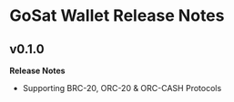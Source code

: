 # GoSat Wallet Release Notes

## v0.1.0

**Release Notes**

- Supporting BRC-20, ORC-20 & ORC-CASH Protocols
